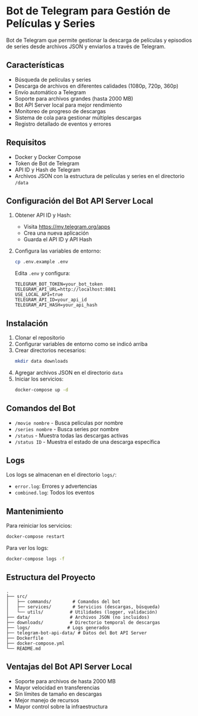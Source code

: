 # Bot de Telegram para Gestión de Películas y Series

Bot de Telegram que permite gestionar la descarga de películas y episodios de series desde archivos JSON y enviarlos a través de Telegram.

## Características

- Búsqueda de películas y series
- Descarga de archivos en diferentes calidades (1080p, 720p, 360p)
- Envío automático a Telegram
- Soporte para archivos grandes (hasta 2000 MB)
- Bot API Server local para mejor rendimiento
- Monitoreo de progreso de descargas
- Sistema de cola para gestionar múltiples descargas
- Registro detallado de eventos y errores

## Requisitos

- Docker y Docker Compose
- Token de Bot de Telegram
- API ID y Hash de Telegram
- Archivos JSON con la estructura de películas y series en el directorio `/data`

## Configuración del Bot API Server Local

1. Obtener API ID y Hash:
   - Visita https://my.telegram.org/apps
   - Crea una nueva aplicación
   - Guarda el API ID y API Hash

2. Configura las variables de entorno:
   ```bash
   cp .env.example .env
   ```
   
   Edita `.env` y configura:
   ```
   TELEGRAM_BOT_TOKEN=your_bot_token
   TELEGRAM_API_URL=http://localhost:8081
   USE_LOCAL_API=true
   TELEGRAM_API_ID=your_api_id
   TELEGRAM_API_HASH=your_api_hash
   ```

## Instalación

1. Clonar el repositorio
2. Configurar variables de entorno como se indicó arriba
3. Crear directorios necesarios:
   ```bash
   mkdir data downloads
   ```
4. Agregar archivos JSON en el directorio `data`
5. Iniciar los servicios:
   ```bash
   docker-compose up -d
   ```

## Comandos del Bot

- `/movie nombre` - Busca películas por nombre
- `/series nombre` - Busca series por nombre
- `/status` - Muestra todas las descargas activas
- `/status ID` - Muestra el estado de una descarga específica

## Logs

Los logs se almacenan en el directorio `logs/`:
- `error.log`: Errores y advertencias
- `combined.log`: Todos los eventos

## Mantenimiento

Para reiniciar los servicios:
```bash
docker-compose restart
```

Para ver los logs:
```bash
docker-compose logs -f
```

## Estructura del Proyecto

```
.
├── src/
│   ├── commands/        # Comandos del bot
│   ├── services/        # Servicios (descargas, búsqueda)
│   └── utils/          # Utilidades (logger, validación)
├── data/               # Archivos JSON (no incluidos)
├── downloads/          # Directorio temporal de descargas
├── logs/              # Logs generados
├── telegram-bot-api-data/ # Datos del Bot API Server
├── Dockerfile
├── docker-compose.yml
└── README.md
```

## Ventajas del Bot API Server Local

- Soporte para archivos de hasta 2000 MB
- Mayor velocidad en transferencias
- Sin límites de tamaño en descargas
- Mejor manejo de recursos
- Mayor control sobre la infraestructura
